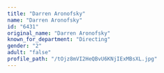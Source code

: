 ```yaml
---
title: "Darren Aronofsky"
name: "Darren Aronofsky"
id: "6431"
original_name: "Darren Aronofsky"
known_for_department: "Directing"
gender: "2"
adult: "false"
profile_path: "/tOjz8mVI2HeQBvU6KNjIExMBsXL.jpg"
---
```

